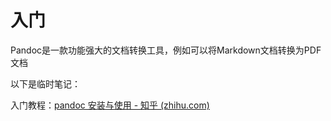 # 入门

Pandoc是一款功能强大的文档转换工具，例如可以将Markdown文档转换为PDF文档



以下是临时笔记：

入门教程：[pandoc 安装与使用 - 知乎 (zhihu.com)](https://zhuanlan.zhihu.com/p/258912543)